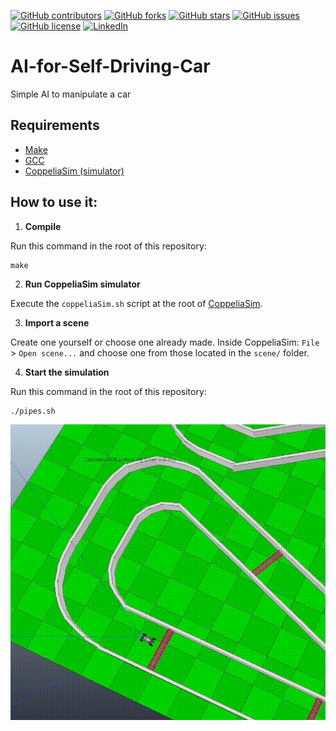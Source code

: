 [linkedin-shield]: https://img.shields.io/badge/-LinkedIn-black.svg?style=for-the-badge&logo=linkedin&colorB=555
[linkedin-url]: https://www.linkedin.com/in/ilia-s-a43b3b203/
[![GitHub contributors](https://img.shields.io/github/contributors/kajtteepitech/AI-for-Self-Driving-Car?style=for-the-badge)](https://github.com/kajtteepitech/AI-for-Self-Driving-Car/graphs/contributors)
[![GitHub forks](https://img.shields.io/github/forks/kajtteepitech/AI-for-Self-Driving-Car?style=for-the-badge)](https://github.com/kajtteepitech/AI-for-Self-Driving-Car/network)
[![GitHub stars](https://img.shields.io/github/stars/kajtteepitech/AI-for-Self-Driving-Car?style=for-the-badge)](https://github.com/kajtteepitech/AI-for-Self-Driving-Car/stargazers)
[![GitHub issues](https://img.shields.io/github/issues/kajtteepitech/AI-for-Self-Driving-Car?style=for-the-badge)](https://github.com/kajtteepitech/AI-for-Self-Driving-Car/issues)
[![GitHub license](https://img.shields.io/github/license/kajtteepitech/AI-for-Self-Driving-Car?style=for-the-badge)](https://github.com/kajtteepitech/AI-for-Self-Driving-Car)
[![LinkedIn][linkedin-shield]][linkedin-url]
# AI-for-Self-Driving-Car
Simple AI to manipulate a car

## Requirements

 - [Make](https://www.gnu.org/software/make/)
 - [GCC](https://gcc.gnu.org/)
 - [CoppeliaSim (simulator)](https://www.coppeliarobotics.com/files/CoppeliaSim_Edu_V4_2_0_Ubuntu20_04.tar.xz)

## How to use it:

1. **Compile**

Run this command in the root of this repository:
```
make
```

 2. **Run CoppeliaSim simulator**

Execute the `coppeliaSim.sh` script at the root of [CoppeliaSim](https://www.coppeliarobotics.com/files/CoppeliaSim_Edu_V4_2_0_Ubuntu20_04.tar.xz).

 3. **Import a scene**

Create one yourself or choose one already made.
Inside CoppeliaSim: `File` > `Open scene...` and choose one  from those located in the `scene/` folder.

 4. **Start the simulation**

Run this command in the root of this repository:
```
./pipes.sh
```
<img alt="Demo" src="/Info/demo.gif"/>
